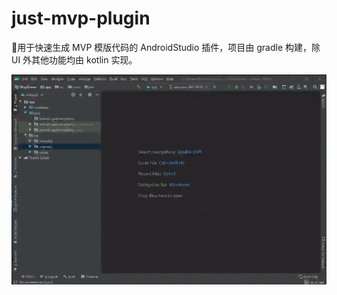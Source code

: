 # just-mvp-plugin
:grapes:用于快速生成 MVP 模版代码的 AndroidStudio 插件，项目由 gradle 构建，除 UI 外其他功能均由 kotlin 实现。

![图片描述](https://raw.githubusercontent.com/groooooomit/just-mvp-plugin/master/screenshots/just-mvp-plugin-demo.gif)
